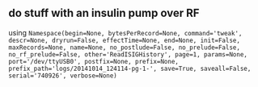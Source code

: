 ## do stuff with an insulin pump over RF
using ` Namespace(begin=None, bytesPerRecord=None, command='tweak', descr=None, dryrun=False, effectTime=None, end=None, init=False, maxRecords=None, name=None, no_postlude=False, no_prelude=False, no_rf_prelude=False, other='ReadISIGHistory', page=1, params=None, port='/dev/ttyUSB0', postfix=None, prefix=None, prefix_path='logs/20141014_124114-pg-1-', save=True, saveall=False, serial='740926', verbose=None) `
```
